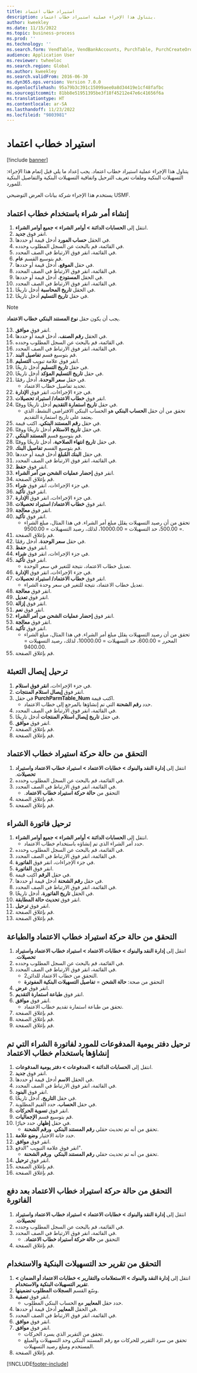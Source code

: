 ```yaml
---
title: استيراد خطاب اعتماد
description: يتناول هذا الإجراء عملية استيراد خطاب اعتماد.
author: kweekley
ms.date: 11/15/2022
ms.topic: business-process
ms.prod: ''
ms.technology: ''
ms.search.form: VendTable, VendBankAccounts, PurchTable, PurchCreateOrder, InventItemIdLookupPurchase, BankLCImport,  PurchEditLines, VendEditInvoice, SrsReportViewerForm, LedgerJournalTable, LedgerJournalTransVendPaym, VendOpenTrans, SysQueryForm, BankAccountTableLookUp
audience: Application User
ms.reviewer: twheeloc
ms.search.region: Global
ms.author: kweekley
ms.search.validFrom: 2016-06-30
ms.dyn365.ops.version: Version 7.0.0
ms.openlocfilehash: 95a79b3c391c15099aee0a8d34419e1cf48fafbc
ms.sourcegitcommit: 81bb8e51951395be3f18f45212e47e6c41656f6a
ms.translationtype: HT
ms.contentlocale: ar-SA
ms.lasthandoff: 11/23/2022
ms.locfileid: "9803981"
---
```

# <a name="import-letter-of-credit"></a>استيراد خطاب اعتماد

[!include [banner](../../includes/banner.md)]

يتناول هذا الإجراء عملية استيراد خطاب اعتماد. يجب إعداد ما يلي قبل إتمام هذا الإجراء: التسهيلات البنكية وملفات تعريف الترحيل واتفاقية التسهيلات البنكية والتفاصيل البنكية للمورد.

يستخدم هذا الإجراء شركة بيانات العرض التوضيحي USMF.


## <a name="create-a-purchase-order-with-letter-of-credit"></a>إنشاء أمر شراء باستخدام خطاب اعتماد
1. انتقل إلى **الحسابات الدائنة > أوامر الشراء > جميع أوامر الشراء**.
2. انقر فوق **جديد**.
3. في الحقل **حساب المورد** أدخل قيمة أو حددها.
4. في القائمة، قم بالبحث عن السجل المطلوب وحدده.
5. في القائمة، انقر فوق الارتباط في الصف المحدد.
6. قم بتوسيع القسم **عام**.
7. في حقل **الموقع**، أدخل قيمة أو حددها.
8. في القائمة، انقر فوق الارتباط في الصف المحدد.
9. في الحقل **المستودع**، أدخل قيمة أو حددها.
10. في القائمة، انقر فوق الارتباط في الصف المحدد.
11. في الحقل **تاريخ المحاسبة** أدخل تاريخًا.
12. في حقل **‏‫تاريخ التسليم‬** أدخل تاريخًا.

>[!Note] 
>يجب أن يكون حقل **‏‫نوع المستند البنكي‬** **خطاب الاعتماد**.  

13. انقر فوق **موافق**.
14. في الحقل **رقم الصنف**، أدخل قيمة أو حددها.
15. في القائمة، قم بالبحث عن السجل المطلوب وحدده.
16. في القائمة، انقر فوق الارتباط في الصف المحدد.
17. قم بتوسيع قسم **تفاصيل البند**.
18. انقر فوق علامة تبويب **التسليم**.
19. في حقل **‏‫تاريخ التسليم‬** أدخل تاريخًا.
20. في حقل **‏‫تاريخ التسليم المؤكد‬** أدخل تاريخًا.
21. في حقل **سعر الوحدة**، أدخل رقمًا.
    * تحديد تفاصيل خطاب الاعتماد.  
22. في جزء الإجراءات، انقر فوق  **الإدارة**.
23. انقر فوق **خطاب الاعتماد/ استيراد تحصيلات**.
24. في حقل **تاريخ استمارة التقديم‬** أدخل تاريخًا ووقتًا.
    * تحقق من أن حقل **‏‫الحساب البنكي‬** هو الحساب البنكي الافتراضي النشط، الذي يعتمد على تاريخ استمارة التقديم.  
25. في حقل **رقم المستند البنكي**، اكتب قيمة.
26. في حقل **تاريخ الاستلام** أدخل تاريخًا ووقتًا.
27. قم بتوسيع قسم **المستند البنكي**.
28. في حقل **تاريخ انتهاء الصلاحية**، أدخل تاريخًا ووقتًا.
29. قم بتوسيع القسم **تفاصيل البنك**.
30. في حقل **البنك المُبلغ‬** أدخل قيمة أو حددها.
31. في القائمة، انقر فوق الارتباط في الصف المحدد.
32. انقر فوق **حفظ**.
33. انقر فوق **إحضار عمليات الشحن من أمر الشراء**.
34. قم بإغلاق الصفحة.
35. في جزء الإجراءات، انقر فوق **شراء‬**.
36. انقر فوق **تأكيد**.
37. في جزء الإجراءات، انقر فوق  **الإدارة**.
38. انقر فوق **خطاب الاعتماد/ استيراد تحصيلات**.
39. انقر فوق **معالجة**.
40. انقر فوق **تأكيد**.
    * تحقق من أن رصيد التسهيلات يقلل مبلغ أمر الشراء. في هذا المثال، مبلغ الشراء = 500.00، حد التسهيلات = 10000.00، لذلك، رصيد التسهيلات = 9500.00.  
41. قم بإغلاق الصفحة.
42. في حقل **سعر الوحدة**، أدخل رقمًا.
43. انقر فوق **حفظ**.
44. في جزء الإجراءات، انقر فوق **شراء‬**.
45. انقر فوق **تأكيد**.
    * تعديل خطاب الاعتماد، نتيجة للتغير في سعر الوحدة.  
46. في جزء الإجراءات، انقر فوق  **الإدارة**.
47. انقر فوق **خطاب الاعتماد/ استيراد تحصيلات**.
    * تعديل خطاب الاعتماد، نتيجة للتغير في سعر وحدة الشراء.  
48. انقر فوق **معالجة**.
49. انقر فوق **تعديل**.
50. انقر فوق **إزالة**.
51. انقر فوق **نعم**.
52. انقر فوق **إحضار عمليات الشحن من أمر الشراء**.
53. انقر فوق **معالجة**.
54. انقر فوق **تأكيد**.
    * تحقق من أن رصيد التسهيلات يقلل مبلغ أمر الشراء. في هذا المثال، مبلغ الشراء المحرر = 600.00، حد التسهيلات = 10000.00، لذلك، رصيد التسهيلات = 9400.00.  
55. قم بإغلاق الصفحة.

## <a name="post-packing-slip"></a>ترحيل إيصال التعبئة
1. في جزء الإجراءات، **انقر فوق استلام**.
2. انقر فوق **إيصال استلام المنتجات**.
3. في حقل **PurchParmTable_Num** اكتب قيمة.
    * حدد **رقم الشحنة** التي تم إنشاؤها بالمرجع إلى خطاب الاعتماد.  
4. في القائمة، انقر فوق الارتباط في الصف المحدد.
5. في حقل **تاريخ إيصال استلام المنتجات‬** أدخل تاريخًا.
6. انقر فوق **موافق**.
7. قم بإغلاق الصفحة.
8. قم بإغلاق الصفحة.

## <a name="verify-import-letter-of-credit-status"></a>التحقق من ‏‫حالة حركة استيراد خطاب الاعتماد
1. انتقل إلى‏‫ **إدارة النقد والبنوك > خطابات الاعتماد > استيراد خطاب الاعتماد واستيراد تحصيلات**.
2. في القائمة، قم بالبحث عن السجل المطلوب وحدده.
3. في القائمة، انقر فوق الارتباط في الصف المحدد.
    * التحقق من **‏‫حالة حركة استيراد خطاب الاعتماد**.     
4. قم بإغلاق الصفحة.
5. قم بإغلاق الصفحة.

## <a name="post-purchase-invoice"></a>ترحيل فاتورة الشراء
1. انتقل إلى **الحسابات الدائنة > أوامر الشراء > جميع أوامر الشراء**.
    * حدد أمر الشراء الذي تم إنشاؤه باستخدام خطاب الاعتماد.  
2. في القائمة، قم بالبحث عن السجل المطلوب وحدده.
3. في القائمة، انقر فوق الارتباط في الصف المحدد.
4. في جزء الإجراءات، انقر فوق **الفاتورة**.
5. انقر فوق **الفاتورة‏‎**.
6. في حقل **الرقم** اكتب قيمة.
7. في حقل **رقم الشحنة** أدخل قيمة أو حددها.
8. في القائمة، انقر فوق الارتباط في الصف المحدد.
9. في الحقل **تاريخ الفاتورة**، أدخل تاريخًا.
10. انقر فوق **تحديث حالة المطابقة**.
11. انقر فوق **ترحيل**.
12. قم بإغلاق الصفحة.
13. قم بإغلاق الصفحة.

## <a name="verify-import-letter-of-credit-status-and-printing"></a>التحقق من ‏‫حالة حركة استيراد خطاب الاعتماد والطباعة

1. انتقل إلى‏‫ **إدارة النقد والبنوك > خطابات الاعتماد > استيراد خطاب الاعتماد واستيراد تحصيلات**.
2. في القائمة، قم بالبحث عن السجل المطلوب وحدده.
3. في القائمة، انقر فوق الارتباط في الصف المحدد.
    * التحقق من خطاب الاعتماد للدائن2.  
    * التحقق من صحة:  **حالة الشحن** = **تفاصيل التسهيلات البنكية المفوترة**  
4. انقر فوق **عرض**.
5. انقر فوق **طباعة استمارة التقديم**.
6. انقر فوق **موافق**.
    * تحقق من طباعة استمارة تقديم خطاب الاعتماد.  
7. قم بإغلاق الصفحة.
8. قم بإغلاق الصفحة.
9. قم بإغلاق الصفحة.

## <a name="post-vendor-payment-journal-for-the-created-purchase-invoice-with-letter-of-credit"></a>ترحيل دفتر يومية المدفوعات للمورد لفاتورة الشراء التي تم إنشاؤها باستخدام خطاب الاعتماد
1. انتقل إلى **الحسابات الدائنة > المدفوعات‬ > دفتر يومية المدفوعات‬**.
2. انقر فوق **جديد**.
3. في الحقل **الاسم** أدخل قيمة أو حددها.
4. في القائمة، انقر فوق الارتباط في الصف المحدد.
5. انقر فوق **البنود**.
6. في حقل **التاريخ**، أدخل تاريخًا.
7. في حقل **الحساب**، حدد القيم المطلوبة.
8. انقر فوق **تسوية الحركات**.
9. قم بتوسيع قسم **الإجماليات**.
10. في حقل **إظهار**، حدد خيارًا.
    * تحقق من أنه تم تحديث ‏‫حقلي **رقم المستند البنكي** ‬ **ورقم الشحنة**.  
11. حدد خانة الاختيار **وضع علامة‬**.
12. انقر فوق **موافق**.
13. انقر فوق علامة التبويب "الدفع".
    * تحقق من أنه تم تحديث ‏‫حقلي **رقم المستند البنكي** ‬ **ورقم الشحنة**.  
14. انقر فوق **ترحيل**.
15. قم بإغلاق الصفحة.
16. قم بإغلاق الصفحة.

## <a name="verify-import-letter-of-credit-status-after-invoice-paid"></a>التحقق من حالة حركة استيراد خطاب الاعتماد‬ بعد دفع الفاتورة
1. انتقل إلى‏‫ **إدارة النقد والبنوك > خطابات الاعتماد > استيراد خطاب الاعتماد واستيراد تحصيلات**.
2. في القائمة، قم بالبحث عن السجل المطلوب وحدده.
3. في القائمة، انقر فوق الارتباط في الصف المحدد.
    * التحقق من **‏‫حالة حركة استيراد خطاب الاعتماد**.   
4. قم بإغلاق الصفحة.

## <a name="verify-the-bank-facility-limit-and-utilization-report"></a>التحقق من ‏‫تقرير حد التسهيلات البنكية والاستخدام
1. انتقل إلى **‏‫إدارة النقد والبنوك > الاستعلامات والتقارير > خطابات الاعتماد أو الضمان > تقرير التسهيلات البنكية والاستخدام**‬.
2. وسّع القسم **السجلات المطلوب تضمينها**.
3. انقر فوق **تصفية**.
    * حدد حقل **المعايير** مع الحساب البنكي المطلوب.  
4. في الحقل **المعايير‬** أدخل قيمة أو حددها.
5. في القائمة، انقر فوق الارتباط في الصف المحدد.
6. انقر فوق **موافق**.
7. انقر فوق **موافق**.
    * تحقق من التقرير الذي يسرد الحركات.  
    * تحقق من سرد التقرير للحركات مع رقم المستند البنكي‬ وحد التسهيلات والمبلغ المستخدم ومبلغ رصيد التسهيلات.  
8. قم بإغلاق الصفحة.



[!INCLUDE[footer-include](../../../includes/footer-banner.md)]
